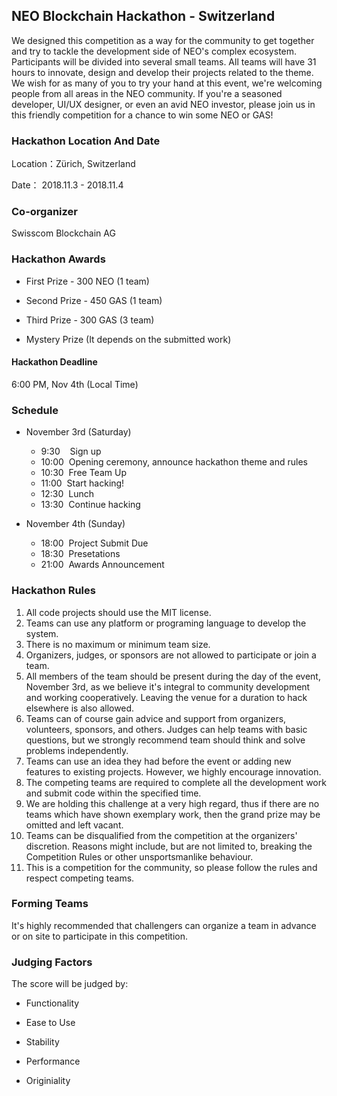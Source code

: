 
## NEO Blockchain Hackathon - Switzerland

We designed this competition as a way for the community to get together and try to tackle the development side of NEO's complex ecosystem. Participants will be divided into several small teams. All teams will have 31 hours to innovate, design and develop their projects related to the theme. We wish for as many of you to try your hand at this event, we're welcoming people from all areas in the NEO community. If you're a seasoned developer, UI/UX designer, or even an avid NEO investor, please join us in this friendly competition for a chance to win some NEO or GAS!

### Hackathon Location And Date

Location：Zürich, Switzerland

Date： 2018.11.3 - 2018.11.4

### Co-organizer

Swisscom Blockchain AG

### Hackathon Awards

- First Prize - 300 NEO (1 team)

- Second Prize - 450 GAS (1 team)

- Third Prize - 300 GAS (3 team)

- Mystery Prize (It depends on the submitted work)

#### Hackathon Deadline

6:00 PM, Nov 4th (Local Time)

### Schedule

- November 3rd (Saturday)

  - 9:30    &nbsp;&nbsp;&nbsp;Sign up
  - 10:00    &nbsp;Opening ceremony, announce hackathon theme and rules
  - 10:30    &nbsp;Free Team Up
  - 11:00    &nbsp;Start hacking!
  - 12:30    &nbsp;Lunch
  - 13:30    &nbsp;Continue hacking

- November 4th (Sunday)

   - 18:00 	 &nbsp;Project Submit Due
   - 18:30   &nbsp;Presetations
   - 21:00   &nbsp;Awards Announcement


### Hackathon Rules
1.	All code projects should use the MIT license.
2.	Teams can use any platform or programing language to develop the system.
3.	There is no maximum or minimum team size.
4.	Organizers, judges, or sponsors are not allowed to participate or join a team.
5.	All members of the team should be present during the day of the event, November 3rd, as we believe it's integral to community development and working cooperatively. Leaving the venue for a duration to hack elsewhere is also allowed.
6.	Teams can of course gain advice and support from organizers, volunteers, sponsors, and others. Judges can help teams with basic questions, but we strongly recommend team should think and solve problems independently.
7.	Teams can use an idea they had before the event or adding new features to existing projects. However, we highly encourage innovation.
8.	The competing teams are required to complete all the development work and submit code within the specified time.
9.	We are holding this challenge at a very high regard, thus if there are no teams which have shown exemplary work, then the grand prize may be omitted and left vacant.
10.	Teams can be disqualified from the competition at the organizers' discretion. Reasons might include, but are not limited to, breaking the Competition Rules or other unsportsmanlike behaviour.
11.	This is a competition for the community, so please follow the rules and respect competing teams.


### Forming Teams

It's highly recommended that challengers can organize a team in advance or on site to participate in this competition. 

### Judging Factors

The score will be judged by:

- Functionality

- Ease to Use

- Stability

- Performance

- Originiality